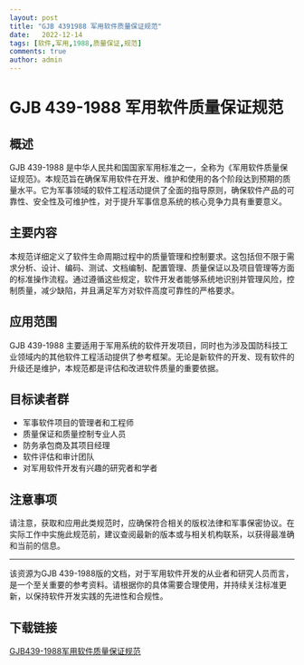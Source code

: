 ```yaml
---
layout: post
title: "GJB 4391988 军用软件质量保证规范"
date:   2022-12-14
tags: [软件,军用,1988,质量保证,规范]
comments: true
author: admin
---
```

# GJB 439-1988 军用软件质量保证规范

## 概述

GJB 439-1988 是中华人民共和国国家军用标准之一，全称为《军用软件质量保证规范》。本规范旨在确保军用软件在开发、维护和使用的各个阶段达到预期的质量水平。它为军事领域的软件工程活动提供了全面的指导原则，确保软件产品的可靠性、安全性及可维护性，对于提升军事信息系统的核心竞争力具有重要意义。

## 主要内容

本规范详细定义了软件生命周期过程中的质量管理和控制要求。这包括但不限于需求分析、设计、编码、测试、文档编制、配置管理、质量保证以及项目管理等方面的标准操作流程。通过遵循这些规定，软件开发者能够系统地识别并管理风险，控制质量，减少缺陷，并且满足军方对软件高度可靠性的严格要求。

## 应用范围

GJB 439-1988 主要适用于军用系统的软件开发项目，同时也为涉及国防科技工业领域内的其他软件工程活动提供了参考框架。无论是新软件的开发、现有软件的升级还是维护，本规范都是评估和改进软件质量的重要依据。

## 目标读者群

- 军事软件项目的管理者和工程师
- 质量保证和质量控制专业人员
- 防务承包商及其项目经理
- 软件评估和审计团队
- 对军用软件开发有兴趣的研究者和学者

## 注意事项

请注意，获取和应用此类规范时，应确保符合相关的版权法律和军事保密协议。在实际工作中实施此规范前，建议查阅最新的版本或与相关机构联系，以获得最准确和当前的信息。

---

该资源为GJB 439-1988版的文档，对于军用软件开发的从业者和研究人员而言，是一个至关重要的参考资料。请根据你的具体需要合理使用，并持续关注标准更新，以保持软件开发实践的先进性和合规性。

## 下载链接

[GJB439-1988军用软件质量保证规范](https://pan.quark.cn/s/2a9d456a8252)